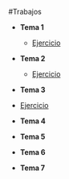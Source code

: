 #Trabajos 
- **Tema 1** 
    - [Ejercicio](https://github.com/marlenelis/SWAP1516/blob/master/Teoria/Ejercicio_1.md)
 
- **Tema 2** 
    - [Ejercicio](https://github.com/marlenelis/SWAP1516/blob/master/Teoria/ejercicios_T2.md)

- **Tema 3** 
- [Ejercicio](https://github.com/marlenelis/SWAP1516/blob/master/Teoria/ejercicios_T3.md)

- **Tema 4** 

- **Tema 5** 

- **Tema 6** 

- **Tema 7** 
